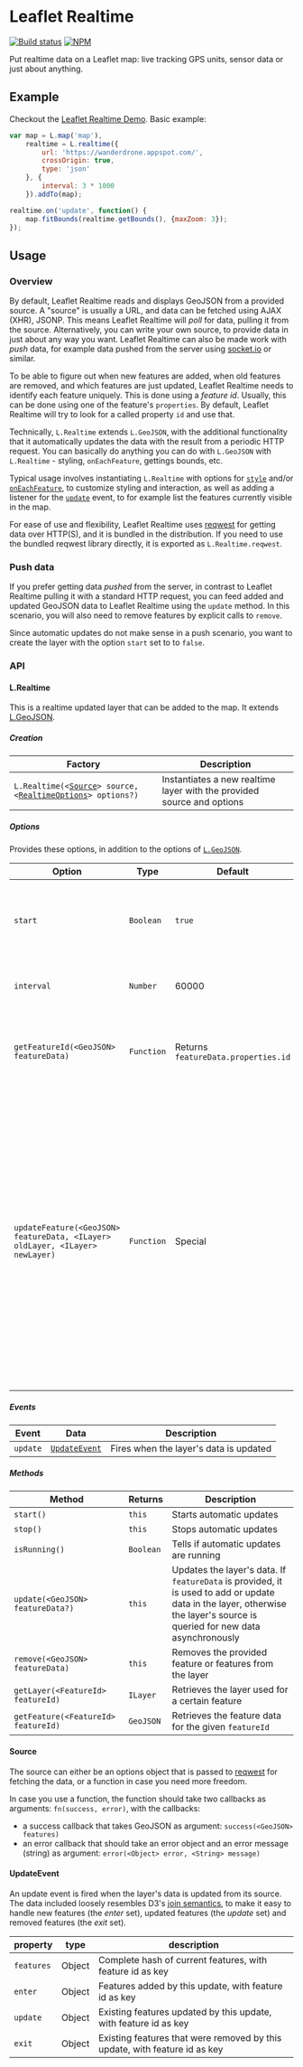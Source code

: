 # Leaflet Realtime

[![Build status](https://travis-ci.org/perliedman/leaflet-realtime.svg)](https://travis-ci.org/perliedman/leaflet-realtime)
[![NPM](https://nodei.co/npm/leaflet-realtime.png)](https://nodei.co/npm/leaflet-realtime/)

Put realtime data on a Leaflet map: live tracking GPS units, sensor data or just about anything.

## Example

Checkout the [Leaflet Realtime Demo](http://www.liedman.net/leaflet-realtime). Basic example:

```javascript
var map = L.map('map'),
    realtime = L.realtime({
        url: 'https://wanderdrone.appspot.com/',
        crossOrigin: true,
        type: 'json'
    }, {
        interval: 3 * 1000
    }).addTo(map);

realtime.on('update', function() {
    map.fitBounds(realtime.getBounds(), {maxZoom: 3});
});
```

## Usage

### Overview

By default, Leaflet Realtime reads and displays GeoJSON from a provided source. A "source" is usually a URL, and data can be fetched using AJAX (XHR), JSONP. This means Leaflet Realtime will _poll_ for data, pulling it from the source. Alternatively, you can write your own source, to provide data in just about any way you want. Leaflet Realtime can also be made work with _push_ data, for example data pushed from the server using [socket.io](http://socket.io/) or similar.

To be able to figure out when new features are added, when old features are removed, and which features are just updated, Leaflet Realtime needs to identify each feature uniquely. This is done using a _feature id_. Usually, this can be done using one of the feature's `properties`. By default, Leaflet Realtime will try to look for a called property `id` and use that.

Technically, `L.Realtime` extends `L.GeoJSON`, with the additional functionality that it automatically updates the data with the result from a periodic HTTP request. You can basically do anything you can do with `L.GeoJSON` with `L.Realtime` - styling, `onEachFeature`, gettings bounds, etc.

Typical usage involves instantiating `L.Realtime` with options for [`style`](http://leafletjs.com/reference.html#geojson-style) and/or [`onEachFeature`](http://leafletjs.com/reference.html#geojson-oneachfeature), to customize styling and interaction, as well as adding a listener for the [`update`](#event-update) event, to for example list the features currently visible in the map.

For ease of use and flexibility, Leaflet Realtime uses [reqwest](https://github.com/ded/reqwest) for getting data over HTTP(S), and it is bundled in the distribution. If you need to use the bundled reqwest library directly, it is exported as `L.Realtime.reqwest`.

### Push data

If you prefer getting data _pushed_ from the server, in contrast to Leaflet Realtime pulling it with a standard HTTP request, you can feed added and updated GeoJSON data to Leaflet Realtime using the `update` method. In this scenario, you will also need to remove features by explicit calls to `remove`.

Since automatic updates do not make sense in a push scenario, you want to create the layer with the option `start` set to to `false`.

### API

#### L.Realtime

This is a realtime updated layer that can be added to the map. It extends [L.GeoJSON](http://leafletjs.com/reference.html#geojson).

##### Creation

Factory                | Description
-----------------------|-------------------------------------------------------
`L.Realtime(<`[`Source`](#source)`> source, <`[`RealtimeOptions`](#realtimeoptions)`> options?)` | Instantiates a new realtime layer with the provided source and options

##### <a name="realtimeoptions"></a> Options

Provides these options, in addition to the options of [`L.GeoJSON`](http://leafletjs.com/reference.html#geojson).

Option                 | Type                | Default       | Description
-----------------------|---------------------|----------------------|---------------------------------------------------------
`start`                | `Boolean`           | `true`        | Should automatic updates be enabled when class is instantiated
`interval`             | `Number`            | 60000         | Automatic update interval, in milliseconds
`getFeatureId(<GeoJSON> featureData)`         | `Function`          | Returns `featureData.properties.id` | Function used to get an identifier uniquely identify a feature over time
`updateFeature(<GeoJSON> featureData, <ILayer> oldLayer, <ILayer> newLayer)`                 | `Function` | Special | Used to update an existing feature's layer; by default, points (markers) are updated, other layers are discarded and replaced with a new, updated layer. Allows to create more complex transitions, for example, when a feature is updated |

##### Events

Event         | Data           | Description
--------------|----------------|---------------------------------------------------------------
`update`      | [`UpdateEvent`](#updateevent) | Fires when the layer's data is updated

##### Methods

Method                 | Returns        | Description
-----------------------|----------------|-----------------------------------------------------------------
`start()`              | `this`         | Starts automatic updates
`stop()`               | `this`         | Stops automatic updates
`isRunning()`          | `Boolean`      | Tells if automatic updates are running
`update(<GeoJSON> featureData?)` | `this` | Updates the layer's data. If `featureData` is provided, it is used to add or update data in the layer, otherwise the layer's source is queried for new data asynchronously
`remove(<GeoJSON> featureData)`  | `this` | Removes the provided feature or features from the layer
`getLayer(<FeatureId> featureId)` | `ILayer` | Retrieves the layer used for a certain feature
`getFeature(<FeatureId> featureId)` | `GeoJSON` | Retrieves the feature data for the given `featureId`

#### <a name="source"></a> Source

The source can either be an options object that is passed to [reqwest](https://github.com/ded/reqwest) for fetching the data, or a function in case you need more freedom.

In case you use a function, the function should take two callbacks as arguments: `fn(success, error)`, with the callbacks:

* a success callback that takes GeoJSON as argument: `success(<GeoJSON> features)`
* an error callback that should take an error object and an error message (string) as argument: `error(<Object> error, <String> message)`

#### <a name="updateevent"></a> UpdateEvent

An update event is fired when the layer's data is updated from its source. The data included loosely resembles D3's [join semantics](http://bost.ocks.org/mike/join/), to make it easy to handle new features (the _enter_ set), updated features (the _update_ set) and removed features (the _exit_ set).

property      | type       | description
--------------|------------|-----------------------------------
`features`    | Object     | Complete hash of current features, with feature id as key
`enter`       | Object     | Features added by this update, with feature id as key
`update`      | Object     | Existing features updated by this update, with feature id as key
`exit`        | Object     | Existing features that were removed by this update, with feature id as key
